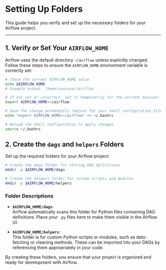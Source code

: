 # Setting Up Folders

This guide helps you verify and set up the necessary folders for your Airflow project.

---

## 1. Verify or Set Your `AIRFLOW_HOME`
Airflow uses the default directory `~/airflow` unless explicitly changed. Follow these steps to ensure the `AIRFLOW_HOME` environment variable is correctly set:

```bash
# Check the current AIRFLOW_HOME value
echo $AIRFLOW_HOME
# Example output: /home/youruser/airflow

# If not set or incorrect, set it temporarily for the current session:
export AIRFLOW_HOME=~/airflow

# Save the change permanently (adjust for your shell configuration file, e.g., .bashrc, .zshrc):
echo "export AIRFLOW_HOME=~/airflow" >> ~/.bashrc

# Reload the shell configuration to apply changes
source ~/.bashrc
```

## 2. Create the `dags` and `helpers` Folders

Set up the required folders for your Airflow project:

```bash
# Create the dags folder for storing DAG definitions
mkdir -p $AIRFLOW_HOME/dags

# Create the helpers folder for custom scripts and modules
mkdir -p $AIRFLOW_HOME/helpers
```
### Folder Descriptions

- **`$AIRFLOW_HOME/dags`**:  
  Airflow automatically scans this folder for Python files containing DAG definitions. Place your `.py` files here to make them visible in the Airflow UI.

- **`$AIRFLOW_HOME/helpers`**:  
  This folder is for custom Python scripts or modules, such as data-fetching or cleaning methods. These can be imported into your DAGs by referencing them appropriately in your code.

By creating these folders, you ensure that your project is organized and ready for development with Airflow.

